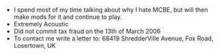 - I spend most of my time talking about why I hate MCBE, but will then make mods for it and continue to play.
- Extremely Acoustic
- Did not commit tax fraud on the 13th of March 2006
- To contact me write a letter to:
  68419 ShredderVille Avenue, Fox Road,
  Losertown, UK
